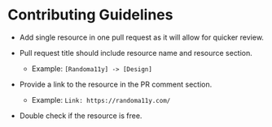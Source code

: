 # Contributing Guidelines

- Add single resource in one pull request as it will allow for quicker review.

- Pull request title should include resource name and resource section.

  - Example: `[Randoma11y] -> [Design]`

- Provide a link to the resource in the PR comment section.

  - Example: `Link: https://randoma11y.com/`

- Double check if the resource is free.
